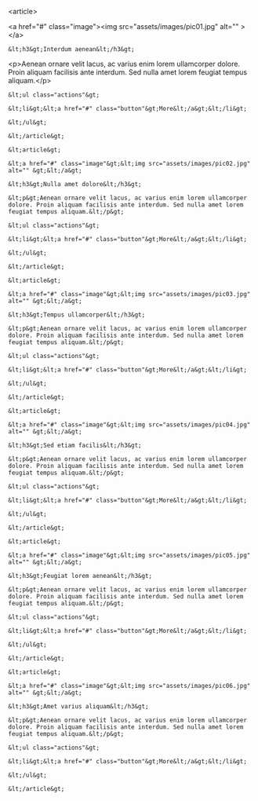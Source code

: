 
&lt;article&gt;

   &lt;a href="#" class="image"&gt;&lt;img src="assets/images/pic01.jpg" alt="" &gt;&lt;/a&gt;

    &lt;h3&gt;Interdum aenean&lt;/h3&gt;

   &lt;p&gt;Aenean ornare velit lacus, ac varius enim lorem ullamcorper dolore. Proin aliquam facilisis ante interdum. Sed nulla amet lorem feugiat tempus aliquam.&lt;/p&gt;

    &lt;ul class="actions"&gt;

    &lt;li&gt;&lt;a href="#" class="button"&gt;More&lt;/a&gt;&lt;/li&gt;

    &lt;/ul&gt;

    &lt;/article&gt;

    &lt;article&gt;

    &lt;a href="#" class="image"&gt;&lt;img src="assets/images/pic02.jpg" alt="" &gt;&lt;/a&gt;

    &lt;h3&gt;Nulla amet dolore&lt;/h3&gt;

    &lt;p&gt;Aenean ornare velit lacus, ac varius enim lorem ullamcorper dolore. Proin aliquam facilisis ante interdum. Sed nulla amet lorem feugiat tempus aliquam.&lt;/p&gt;

    &lt;ul class="actions"&gt;

    &lt;li&gt;&lt;a href="#" class="button"&gt;More&lt;/a&gt;&lt;/li&gt;

    &lt;/ul&gt;

    &lt;/article&gt;

    &lt;article&gt;

    &lt;a href="#" class="image"&gt;&lt;img src="assets/images/pic03.jpg" alt="" &gt;&lt;/a&gt;

    &lt;h3&gt;Tempus ullamcorper&lt;/h3&gt;

    &lt;p&gt;Aenean ornare velit lacus, ac varius enim lorem ullamcorper dolore. Proin aliquam facilisis ante interdum. Sed nulla amet lorem feugiat tempus aliquam.&lt;/p&gt;

    &lt;ul class="actions"&gt;

    &lt;li&gt;&lt;a href="#" class="button"&gt;More&lt;/a&gt;&lt;/li&gt;

    &lt;/ul&gt;

    &lt;/article&gt;

    &lt;article&gt;

    &lt;a href="#" class="image"&gt;&lt;img src="assets/images/pic04.jpg" alt="" &gt;&lt;/a&gt;

    &lt;h3&gt;Sed etiam facilis&lt;/h3&gt;

    &lt;p&gt;Aenean ornare velit lacus, ac varius enim lorem ullamcorper dolore. Proin aliquam facilisis ante interdum. Sed nulla amet lorem feugiat tempus aliquam.&lt;/p&gt;

    &lt;ul class="actions"&gt;

    &lt;li&gt;&lt;a href="#" class="button"&gt;More&lt;/a&gt;&lt;/li&gt;

    &lt;/ul&gt;

    &lt;/article&gt;

    &lt;article&gt;

    &lt;a href="#" class="image"&gt;&lt;img src="assets/images/pic05.jpg" alt="" &gt;&lt;/a&gt;

    &lt;h3&gt;Feugiat lorem aenean&lt;/h3&gt;

    &lt;p&gt;Aenean ornare velit lacus, ac varius enim lorem ullamcorper dolore. Proin aliquam facilisis ante interdum. Sed nulla amet lorem feugiat tempus aliquam.&lt;/p&gt;

    &lt;ul class="actions"&gt;

    &lt;li&gt;&lt;a href="#" class="button"&gt;More&lt;/a&gt;&lt;/li&gt;

    &lt;/ul&gt;

    &lt;/article&gt;

    &lt;article&gt;

    &lt;a href="#" class="image"&gt;&lt;img src="assets/images/pic06.jpg" alt="" &gt;&lt;/a&gt;

    &lt;h3&gt;Amet varius aliquam&lt;/h3&gt;

    &lt;p&gt;Aenean ornare velit lacus, ac varius enim lorem ullamcorper dolore. Proin aliquam facilisis ante interdum. Sed nulla amet lorem feugiat tempus aliquam.&lt;/p&gt;

    &lt;ul class="actions"&gt;

    &lt;li&gt;&lt;a href="#" class="button"&gt;More&lt;/a&gt;&lt;/li&gt;

    &lt;/ul&gt;

    &lt;/article&gt;
